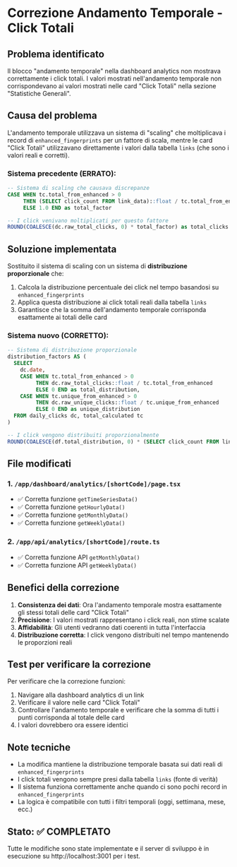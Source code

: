 # Correzione Andamento Temporale - Click Totali

## Problema identificato
Il blocco "andamento temporale" nella dashboard analytics non mostrava correttamente i click totali. I valori mostrati nell'andamento temporale non corrispondevano ai valori mostrati nelle card "Click Totali" nella sezione "Statistiche Generali".

## Causa del problema
L'andamento temporale utilizzava un sistema di "scaling" che moltiplicava i record di `enhanced_fingerprints` per un fattore di scala, mentre le card "Click Totali" utilizzavano direttamente i valori dalla tabella `links` (che sono i valori reali e corretti).

### Sistema precedente (ERRATO):
```sql
-- Sistema di scaling che causava discrepanze
CASE WHEN tc.total_from_enhanced > 0 
     THEN (SELECT click_count FROM link_data)::float / tc.total_from_enhanced 
     ELSE 1.0 END as total_factor

-- I click venivano moltiplicati per questo fattore
ROUND(COALESCE(dc.raw_total_clicks, 0) * total_factor) as total_clicks
```

## Soluzione implementata
Sostituito il sistema di scaling con un sistema di **distribuzione proporzionale** che:
1. Calcola la distribuzione percentuale dei click nel tempo basandosi su `enhanced_fingerprints`
2. Applica questa distribuzione ai click totali reali dalla tabella `links`
3. Garantisce che la somma dell'andamento temporale corrisponda esattamente ai totali delle card

### Sistema nuovo (CORRETTO):
```sql
-- Sistema di distribuzione proporzionale
distribution_factors AS (
  SELECT 
    dc.date,
    CASE WHEN tc.total_from_enhanced > 0 
         THEN dc.raw_total_clicks::float / tc.total_from_enhanced 
         ELSE 0 END as total_distribution,
    CASE WHEN tc.unique_from_enhanced > 0 
         THEN dc.raw_unique_clicks::float / tc.unique_from_enhanced 
         ELSE 0 END as unique_distribution
  FROM daily_clicks dc, total_calculated tc
)

-- I click vengono distribuiti proporzionalmente
ROUND(COALESCE(df.total_distribution, 0) * (SELECT click_count FROM link_data)) as total_clicks
```

## File modificati

### 1. `/app/dashboard/analytics/[shortCode]/page.tsx`
- ✅ Corretta funzione `getTimeSeriesData()` 
- ✅ Corretta funzione `getHourlyData()`
- ✅ Corretta funzione `getMonthlyData()`
- ✅ Corretta funzione `getWeeklyData()`

### 2. `/app/api/analytics/[shortCode]/route.ts`
- ✅ Corretta funzione API `getMonthlyData()`
- ✅ Corretta funzione API `getWeeklyData()`

## Benefici della correzione

1. **Consistenza dei dati**: Ora l'andamento temporale mostra esattamente gli stessi totali delle card "Click Totali"
2. **Precisione**: I valori mostrati rappresentano i click reali, non stime scalate
3. **Affidabilità**: Gli utenti vedranno dati coerenti in tutta l'interfaccia
4. **Distribuzione corretta**: I click vengono distribuiti nel tempo mantenendo le proporzioni reali

## Test per verificare la correzione

Per verificare che la correzione funzioni:

1. Navigare alla dashboard analytics di un link
2. Verificare il valore nelle card "Click Totali" 
3. Controllare l'andamento temporale e verificare che la somma di tutti i punti corrisponda al totale delle card
4. I valori dovrebbero ora essere identici

## Note tecniche

- La modifica mantiene la distribuzione temporale basata sui dati reali di `enhanced_fingerprints`
- I click totali vengono sempre presi dalla tabella `links` (fonte di verità)
- Il sistema funziona correttamente anche quando ci sono pochi record in `enhanced_fingerprints`
- La logica è compatibile con tutti i filtri temporali (oggi, settimana, mese, ecc.)

## Stato: ✅ COMPLETATO

Tutte le modifiche sono state implementate e il server di sviluppo è in esecuzione su http://localhost:3001 per i test.
